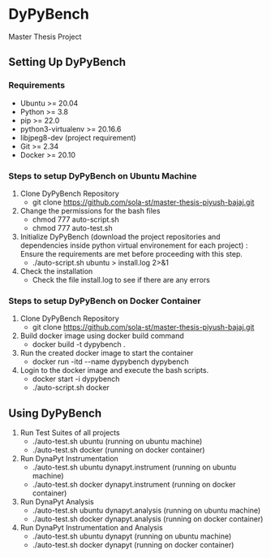 # DyPyBench
Master Thesis Project

## Setting Up DyPyBench

### Requirements
- Ubuntu >= 20.04
- Python >= 3.8
- pip >= 22.0
- python3-virtualenv >= 20.16.6
- libjpeg8-dev (project requirement)
- Git >= 2.34
- Docker >= 20.10

### Steps to setup DyPyBench on Ubuntu Machine
1. Clone DyPyBench Repository
    - git clone https://github.com/sola-st/master-thesis-piyush-bajaj.git
2. Change the permissions for the bash files
    - chmod 777 auto-script.sh
    - chmod 777 auto-test.sh
3. Initialize DyPyBench (download the project repositories and dependencies inside python virtual environement for each project) : Ensure the requirements are met before proceeding with this step.
    - ./auto-script.sh ubuntu > install.log 2>&1
4. Check the installation
    - Check the file install.log to see if there are any errors

### Steps to setup DyPyBench on Docker Container
1. Clone DyPyBench Repository
    - git clone https://github.com/sola-st/master-thesis-piyush-bajaj.git
2. Build docker image using docker build command
    - docker build -t dypybench .
3. Run the created docker image to start the container
    - docker run -itd --name dypybench dypybench
4. Login to the docker image and execute the bash scripts.
    - docker start -i dypybench
    - ./auto-script.sh docker

## Using DyPyBench
1. Run Test Suites of all projects
    - ./auto-test.sh ubuntu (running on ubuntu machine)
    - ./auto-test.sh docker (running on docker container)
2. Run DynaPyt Instrumentation
    - ./auto-test.sh ubuntu dynapyt.instrument (running on ubuntu machine)
    - ./auto-test.sh docker dynapyt.instrument (running on docker container)
3. Run DynaPyt Analysis
    - ./auto-test.sh ubuntu dynapyt.analysis (running on ubuntu machine)
    - ./auto-test.sh docker dynapyt.analysis (running on docker container)
4. Run DynaPyt Instrumentation and Analysis
    - ./auto-test.sh ubuntu dynapyt (running on ubuntu machine)
    - ./auto-test.sh docker dynapyt (running on docker container)